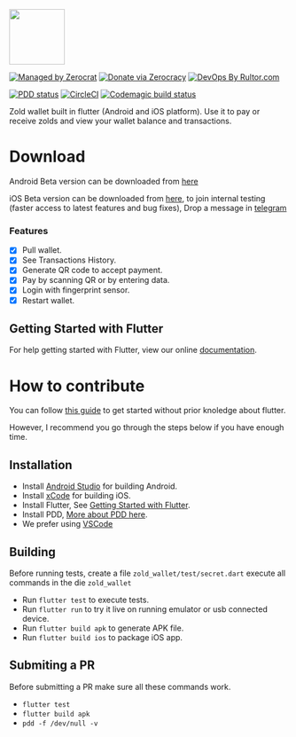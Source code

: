 <img src="https://github.com/ammaratef45/zold-flutter-client/raw/master/zold_wallet/assets/icon/icon.png" height="100px"/>

[![Managed by Zerocrat](https://www.0crat.com/badge/CGC59KB9B.svg)](https://www.0crat.com/p/CGC59KB9B)
[![Donate via Zerocracy](https://www.0crat.com/contrib-badge/CGC59KB9B.svg)](https://www.0crat.com/contrib/CGC59KB9B)
[![DevOps By Rultor.com](http://www.rultor.com/b/ammaratef45/zold-flutter-client)](http://www.rultor.com/p/ammaratef45/zold-flutter-client)

[![PDD status](http://www.0pdd.com/svg?name=ammaratef45/zold-flutter-client)](http://www.0pdd.com/p?name=ammaratef45/zold-flutter-client)
[![CircleCI](https://circleci.com/gh/ammaratef45/zold-flutter-client/tree/master.svg?style=svg)](https://circleci.com/gh/ammaratef45/zold-flutter-client/tree/master)
[![Codemagic build status](https://api.codemagic.io/apps/5c9e3459da789b000d1c42b4/5c9e3459da789b000d1c42b3/status_badge.svg)](https://codemagic.io/apps/5c9e3459da789b000d1c42b4/5c9e3459da789b000d1c42b3/latest_build)

Zold wallet built in flutter (Android and iOS platform).
Use it to pay or receive zolds and view your wallet balance and transactions.

# Download
Android Beta version can be downloaded from [here](https://play.google.com/store/apps/details?id=com.ammar.zold.wallet)

iOS Beta version can be downloaded from [here](https://testflight.apple.com/join/cqdKZoig), to join internal testing (faster access to latest features and bug fixes), Drop a message in [telegram](https://t.me/zold_io)

### Features

* [x] Pull wallet.
* [x] See Transactions History.
* [x] Generate QR code to accept payment.
* [x] Pay by scanning QR or by entering data.
* [x] Login with fingerprint sensor.
* [x] Restart wallet.

## Getting Started with Flutter

For help getting started with Flutter, view our online
[documentation](https://flutter.io/).

# How to contribute
 You can follow [this guide](steps_guide.md) to get started without prior knoledge about flutter.
 
 However, I recommend you go through the steps below if you have enough time.

## Installation ##

  - Install [Android Studio](https://developer.android.com/studio) for building Android.
  - Install [xCode](https://developer.apple.com/xcode/) for building iOS.
  - Install Flutter, See [Getting Started with Flutter](#getting-started-with-flutter).
  - Install PDD, [More about PDD here](https://github.com/yegor256/0pdd).
  - We prefer using [VSCode](https://code.visualstudio.com/)
  
## Building ##

Before running tests, create a file `zold_wallet/test/secret.dart`
execute all commands in the die `zold_wallet`
  - Run `flutter test` to execute tests.
  - Run `flutter run` to try it live on running emulator or usb connected device.
  - Run `flutter build apk` to generate APK file.
  - Run `flutter build ios` to package iOS app.
  
## Submiting a PR ##

Before submitting a PR make sure all these commands work.
 - `flutter test`
 - `flutter build apk`
 - `pdd -f /dev/null -v`
 
